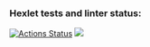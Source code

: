### Hexlet tests and linter status:
[![Actions Status](https://github.com/Laker43311/python-project-49/workflows/hexlet-check/badge.svg)](https://github.com/Laker43311/python-project-49/actions)
<a href="https://codeclimate.com/github/Laker43311/python-project-49/maintainability"><img src="https://api.codeclimate.com/v1/badges/5cc458ee49de9d4193ae/maintainability" /></a>
